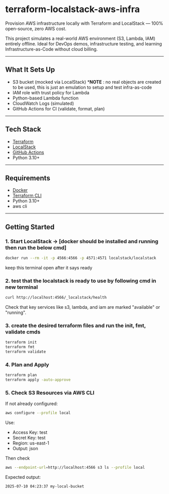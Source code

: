 # terraform-localstack-aws-infra

Provision AWS infrastructure locally with Terraform and LocalStack — 100% open-source, zero AWS cost.

This project simulates a real-world AWS environment (S3, Lambda, IAM) entirely offline. Ideal for DevOps demos, infrastructure testing, and learning Infrastructure-as-Code without cloud billing.

---

## What It Sets Up

- S3 bucket (mocked via LocalStack) ***NOTE** : no real objects are created to be used, this is just an emulation to setup and test infra-as-code
- IAM role with trust policy for Lambda
- Python-based Lambda function
- CloudWatch Logs (simulated)
- GitHub Actions for CI (validate, format, plan)

---

## Tech Stack

- [Terraform](https://www.terraform.io/)
- [LocalStack](https://github.com/localstack/localstack)
- [GitHub Actions](https://docs.github.com/en/actions)
- Python 3.10+

---

## Requirements

- [Docker](https://www.docker.com/)
- [Terraform CLI](https://developer.hashicorp.com/terraform/downloads)
- Python 3.10+
- aws cli

---

## Getting Started

### 1. Start LocalStack -> [docker should be installed and running then run the below cmd]
```bash
docker run --rm -it -p 4566:4566 -p 4571:4571 localstack/localstack
```
keep this terminal open after it says ready

### 2. test that the localstack is ready to use by following cmd in new terminal

```bash
curl http://localhost:4566/_localstack/health
```
Check that key services like s3, lambda, and iam are marked "available" or "running".

### 3. create the desired terraform files and run the init, fmt, validate cmds

```bash
terraform init
terraform fmt
terraform validate
```

### 4. Plan and Apply

```bash
terraform plan
terraform apply -auto-approve
```

### 5. Check S3 Resources via AWS CLI
If not already configured:
```bash
aws configure --profile local
```
Use:
- Access Key: test
- Secret Key: test
- Region: us-east-1
- Output: json

Then check
```bash
aws --endpoint-url=http://localhost:4566 s3 ls --profile local
```
Expected output:
```bash
2025-07-10 04:23:37 my-local-bucket
```